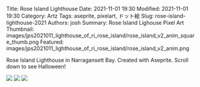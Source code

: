 Title: Rose Island Lighthouse
Date: 2021-11-01 19:30
Modified: 2021-11-01 19:30
Category: Artz
Tags: aseprite, pixelart, ドット絵
Slug: rose-island-lighthouse-2021
Authors: josh
Summary: Rose Island Lighouse Pixel Art
Thumbnail: images/jps2021011_lighthouse_of_ri_rose_island/rose_island_v2_anim_square_thumb.png
Featured: images/jps2021011_lighthouse_of_ri_rose_island/rose_island_v2_anim.png

Rose Island Lighthouse in Narragansett Bay. Created with Aseprite. Scroll down to see Halloween!

<img src="{static}/images/jps2021011_lighthouse_of_ri_rose_island/rose_island_v2_anim_square.gif" />

<img src="{static}/images/jps2021011_lighthouse_of_ri_rose_island/rose_island_v2_halloween.gif" />

<img src="{static}/images/jps2021011_lighthouse_of_ri_rose_island/rose_island_v2_halloween.png" />
